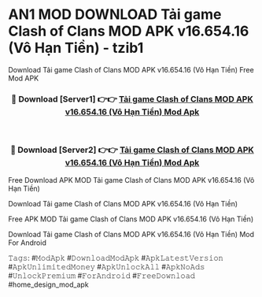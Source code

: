 # AN1 MOD DOWNLOAD Tải game Clash of Clans MOD APK v16.654.16 (Vô Hạn Tiền) - tzib1
Download Tải game Clash of Clans MOD APK v16.654.16 (Vô Hạn Tiền) Free Mod APK

<div align="center">
<h3>🔴 Download [Server1] 👉👉 <a href="https://apk-comot.site?title=Tải_game_Clash_of_Clans_MOD_APK_v16.654.16_(Vô_Hạn_Tiền)">Tải game Clash of Clans MOD APK v16.654.16 (Vô Hạn Tiền) Mod Apk</a></h3><br>

<h3>🔴 Download [Server2] 👉👉 <a href="https://apk-comot.site?title=Tải_game_Clash_of_Clans_MOD_APK_v16.654.16_(Vô_Hạn_Tiền)">Tải game Clash of Clans MOD APK v16.654.16 (Vô Hạn Tiền) Mod Apk</a></h3>
</div>


Free Download APK MOD Tải game Clash of Clans MOD APK v16.654.16 (Vô Hạn Tiền)

Download Tải game Clash of Clans MOD APK v16.654.16 (Vô Hạn Tiền) 

Free APK MOD Tải game Clash of Clans MOD APK v16.654.16 (Vô Hạn Tiền) 

Download Tải game Clash of Clans MOD APK v16.654.16 (Vô Hạn Tiền) Mod For Android

𝚃𝚊𝚐𝚜: #𝙼𝚘𝚍𝙰𝚙𝚔 #𝙳𝚘𝚠𝚗𝚕𝚘𝚊𝚍𝙼𝚘𝚍𝙰𝚙𝚔 #𝙰𝚙𝚔𝙻𝚊𝚝𝚎𝚜𝚝𝚅𝚎𝚛𝚜𝚒𝚘𝚗 #𝙰𝚙𝚔𝚄𝚗𝚕𝚒𝚖𝚒𝚝𝚎𝚍𝙼𝚘𝚗𝚎𝚢 #𝙰𝚙𝚔𝚄𝚗𝚕𝚘𝚌𝚔𝙰𝚕𝚕 #𝙰𝚙𝚔𝙽𝚘𝙰𝚍𝚜 #𝚄𝚗𝚕𝚘𝚌𝚔𝙿𝚛𝚎𝚖𝚒𝚞𝚖 #𝙵𝚘𝚛𝙰𝚗𝚍𝚛𝚘𝚒𝚍 #𝙵𝚛𝚎𝚎𝙳𝚘𝚠𝚗𝚕𝚘𝚊𝚍 #home_design_mod_apk